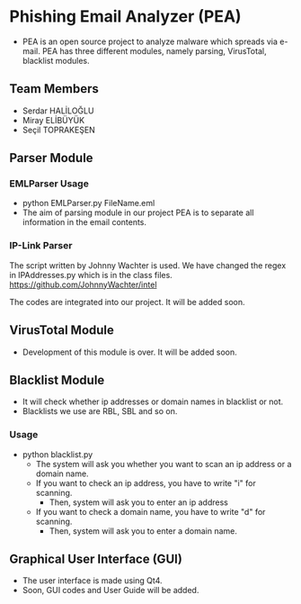 # Phishing Email Analyzer (PEA)
- PEA is an open source project to analyze malware which spreads via e-mail. PEA has three different modules, namely parsing, VirusTotal, blacklist modules.

## Team Members
   - Serdar HALİLOĞLU
   - Miray ELİBÜYÜK
   - Seçil TOPRAKEŞEN

## Parser Module

### EMLParser Usage

- python EMLParser.py FileName.eml
- The aim of parsing module in our project PEA is to separate all information in the email contents.

### IP-Link Parser

The script written by Johnny Wachter is used. We have changed the regex in IPAddresses.py which is in the class files.
https://github.com/JohnnyWachter/intel

The codes are integrated into our project. It will be added soon.

## VirusTotal Module
- Development of this module is over. It will be added soon.

## Blacklist Module
- It will check whether ip addresses or domain names in blacklist or not.
- Blacklists we use are RBL, SBL and so on.

### Usage
- python blacklist.py 
   - The system will ask you whether you want to scan an ip address or a domain name.
    - If you want to check an ip address, you have to write "i" for scanning.
      - Then, system will ask you to enter an ip address
    - If you want to check a domain name, you have to write "d" for scanning.
      - Then, system will ask you to enter a domain name.
## Graphical User Interface (GUI)

- The user interface is made using Qt4.
- Soon, GUI codes and User Guide will be added.
